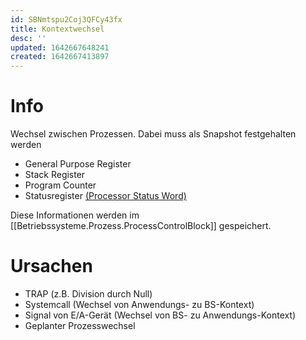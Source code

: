 ```yaml
---
id: SBNmtspu2Coj3QFCy43fx
title: Kontextwechsel
desc: ''
updated: 1642667648241
created: 1642667413897
---
```


# Info

Wechsel zwischen Prozessen. Dabei muss als Snapshot festgehalten werden
- General Purpose Register
- Stack Register
- Program Counter
- Statusregister [(Processor Status Word)](https://de.wikipedia.org/wiki/Statusregister)

Diese Informationen werden im [[Betriebssysteme.Prozess.ProcessControlBlock]] gespeichert.

# Ursachen
- TRAP (z.B. Division durch Null)
- Systemcall (Wechsel von Anwendungs- zu BS-Kontext)
- Signal von E/A-Gerät (Wechsel von BS- zu Anwendungs-Kontext)
- Geplanter Prozesswechsel
